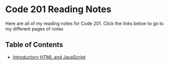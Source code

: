 # Code 201 Reading Notes

Here are all of my reading notes for Code 201. Click the links below to go to my different pages of notes

## Table of Contents

* [Introductory HTML and JavaScript](/introtohtmlandjs.md)
